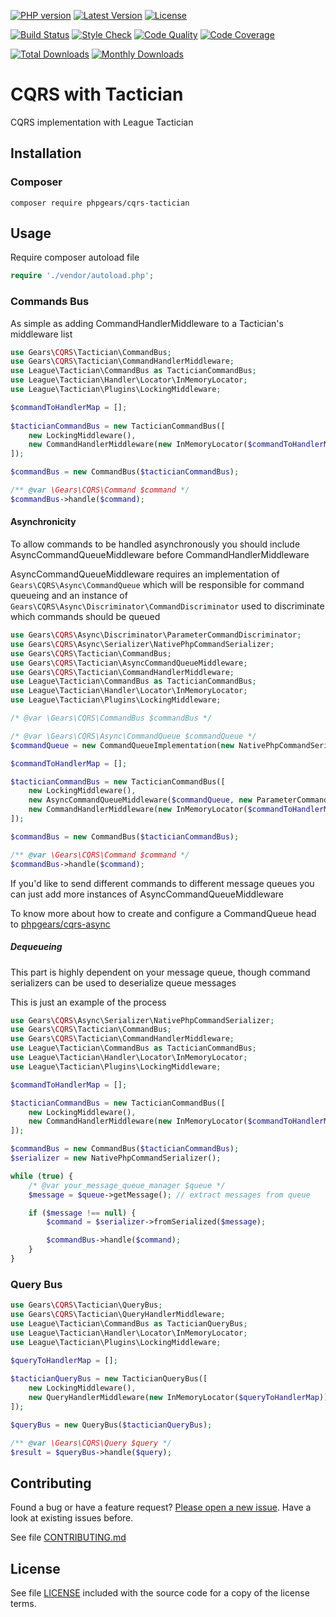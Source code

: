 [![PHP version](https://img.shields.io/badge/PHP-%3E%3D7.1-8892BF.svg?style=flat-square)](http://php.net)
[![Latest Version](https://img.shields.io/packagist/v/phpgears/cqrs-tactician.svg?style=flat-square)](https://packagist.org/packages/phpgears/cqrs-tactician)
[![License](https://img.shields.io/github/license/phpgears/cqrs-tactician.svg?style=flat-square)](https://github.com/phpgears/cqrs-tactician/blob/master/LICENSE)

[![Build Status](https://img.shields.io/travis/com/phpgears/cqrs-tactician.svg?style=flat-square)](https://travis-ci.com/github/phpgears/cqrs-tactician)
[![Style Check](https://styleci.io/repos/150868308/shield)](https://styleci.io/repos/150868308)
[![Code Quality](https://img.shields.io/scrutinizer/g/phpgears/cqrs-tactician.svg?style=flat-square)](https://scrutinizer-ci.com/g/phpgears/cqrs-tactician)
[![Code Coverage](https://img.shields.io/coveralls/phpgears/cqrs-tactician.svg?style=flat-square)](https://coveralls.io/github/phpgears/cqrs-tactician)

[![Total Downloads](https://img.shields.io/packagist/dt/phpgears/cqrs-tactician.svg?style=flat-square)](https://packagist.org/packages/phpgears/cqrs-tactician/stats)
[![Monthly Downloads](https://img.shields.io/packagist/dm/phpgears/cqrs-tactician.svg?style=flat-square)](https://packagist.org/packages/phpgears/cqrs-tactician/stats)

# CQRS with Tactician

CQRS implementation with League Tactician

## Installation

### Composer

```
composer require phpgears/cqrs-tactician
```

## Usage

Require composer autoload file

```php
require './vendor/autoload.php';
```

### Commands Bus

As simple as adding CommandHandlerMiddleware to a Tactician's middleware list

```php
use Gears\CQRS\Tactician\CommandBus;
use Gears\CQRS\Tactician\CommandHandlerMiddleware;
use League\Tactician\CommandBus as TacticianCommandBus;
use League\Tactician\Handler\Locator\InMemoryLocator;
use League\Tactician\Plugins\LockingMiddleware;

$commandToHandlerMap = [];
        
$tacticianCommandBus = new TacticianCommandBus([
    new LockingMiddleware(),
    new CommandHandlerMiddleware(new InMemoryLocator($commandToHandlerMap)),
]);

$commandBus = new CommandBus($tacticianCommandBus);

/** @var \Gears\CQRS\Command $command */
$commandBus->handle($command);
```

#### Asynchronicity

To allow commands to be handled asynchronously you should include AsyncCommandQueueMiddleware before CommandHandlerMiddleware

AsyncCommandQueueMiddleware requires an implementation of `Gears\CQRS\Async\CommandQueue` which will be responsible for command queueing and an instance of `Gears\CQRS\Async\Discriminator\CommandDiscriminator` used to discriminate which commands should be queued

```php
use Gears\CQRS\Async\Discriminator\ParameterCommandDiscriminator;
use Gears\CQRS\Async\Serializer\NativePhpCommandSerializer;
use Gears\CQRS\Tactician\CommandBus;
use Gears\CQRS\Tactician\AsyncCommandQueueMiddleware;
use Gears\CQRS\Tactician\CommandHandlerMiddleware;
use League\Tactician\CommandBus as TacticianCommandBus;
use League\Tactician\Handler\Locator\InMemoryLocator;
use League\Tactician\Plugins\LockingMiddleware;

/* @var \Gears\CQRS\CommandBus $commandBus */

/* @var \Gears\CQRS\Async\CommandQueue $commandQueue */
$commandQueue = new CommandQueueImplementation(new NativePhpCommandSerializer());

$commandToHandlerMap = [];

$tacticianCommandBus = new TacticianCommandBus([
    new LockingMiddleware(),
    new AsyncCommandQueueMiddleware($commandQueue, new ParameterCommandDiscriminator('async')),
    new CommandHandlerMiddleware(new InMemoryLocator($commandToHandlerMap)),
]);

$commandBus = new CommandBus($tacticianCommandBus);

/** @var \Gears\CQRS\Command $command */
$commandBus->handle($command);
```

If you'd like to send different commands to different message queues you can just add more instances of AsyncCommandQueueMiddleware

To know more about how to create and configure a CommandQueue head to [phpgears/cqrs-async](https://github.com/phpgears/cqrs-async)

##### Dequeueing

This part is highly dependent on your message queue, though command serializers can be used to deserialize queue messages

This is just an example of the process

```php
use Gears\CQRS\Async\Serializer\NativePhpCommandSerializer;
use Gears\CQRS\Tactician\CommandBus;
use Gears\CQRS\Tactician\CommandHandlerMiddleware;
use League\Tactician\CommandBus as TacticianCommandBus;
use League\Tactician\Handler\Locator\InMemoryLocator;
use League\Tactician\Plugins\LockingMiddleware;

$commandToHandlerMap = [];

$tacticianCommandBus = new TacticianCommandBus([
    new LockingMiddleware(),
    new CommandHandlerMiddleware(new InMemoryLocator($commandToHandlerMap)),
]);

$commandBus = new CommandBus($tacticianCommandBus);
$serializer = new NativePhpCommandSerializer();

while (true) {
    /* @var your_message_queue_manager $queue */
    $message = $queue->getMessage(); // extract messages from queue

    if ($message !== null) {
        $command = $serializer->fromSerialized($message);

        $commandBus->handle($command);
    }
}
```

### Query Bus

```php
use Gears\CQRS\Tactician\QueryBus;
use Gears\CQRS\Tactician\QueryHandlerMiddleware;
use League\Tactician\CommandBus as TacticianQueryBus;
use League\Tactician\Handler\Locator\InMemoryLocator;
use League\Tactician\Plugins\LockingMiddleware;

$queryToHandlerMap = [];
        
$tacticianQueryBus = new TacticianQueryBus([
    new LockingMiddleware(),
    new QueryHandlerMiddleware(new InMemoryLocator($queryToHandlerMap)),
]);

$queryBus = new QueryBus($tacticianQueryBus);

/** @var \Gears\CQRS\Query $query */
$result = $queryBus->handle($query);
```

## Contributing

Found a bug or have a feature request? [Please open a new issue](https://github.com/phpgears/cqrs-tactician/issues). Have a look at existing issues before.

See file [CONTRIBUTING.md](https://github.com/phpgears/cqrs-tactician/blob/master/CONTRIBUTING.md)

## License

See file [LICENSE](https://github.com/phpgears/cqrs-tactician/blob/master/LICENSE) included with the source code for a copy of the license terms.
